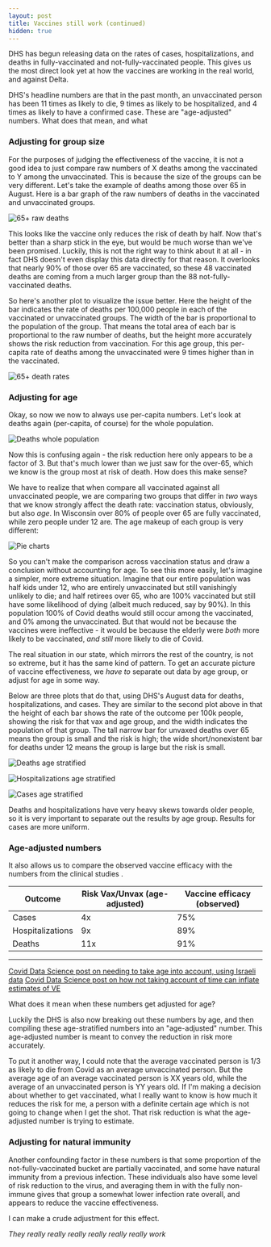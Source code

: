 ```yaml
---
layout: post
title: Vaccines still work (continued)
hidden: true
---
```


DHS has begun releasing data on the rates of cases, hospitalizations, and deaths in fully-vaccinated and not-fully-vaccinated people. This gives us the most direct look yet at how the vaccines are working in the real world, and against Delta.

DHS's headline numbers are that in the past month, an unvaccinated person has been 11 times as likely to die, 9 times as likely to be hospitalized, and 4 times as likely to have a confirmed case. These are "age-adjusted" numbers. What does that mean, and what 

### Adjusting for group size
For the purposes of judging the effectiveness of the vaccine, it is not a good idea to just compare raw numbers of X deaths among the vaccinated to Y among the unvaccinated. This is because the size of the groups can be very different. Let's take the example of deaths among those over 65 in August. Here is a bar graph of the raw numbers of deaths in the vaccinated and unvaccinated groups.

![65+ raw deaths](../assets/VaxBarAge-DeathRaw-65.png)

This looks like the vaccine only reduces the risk of death by half. Now that's better than a sharp stick in the eye, but would be much worse than we've been promised. Luckily, this is not the right way to think about it at all - in fact DHS doesn't even display this data directly for that reason. It overlooks that nearly 90% of those over 65 are vaccinated, so these 48 vaccinated deaths are coming from a much larger group than the 88 not-fully-vaccinated deaths.

So here's another plot to visualize the issue better. Here the height of the bar indicates the rate of deaths per 100,000 people in each of the vaccinated or unvaccinated groups. The width of the bar is proportional to the population of the group. That means the total area of each bar is proportional to the raw number of deaths, but the height more accurately shows the risk reduction from vaccination. For this age group, this per-capita rate of deaths among the unvaccinated were 9 times higher than in the vaccinated.

![65+ death rates](../assets/VaxBarAge-Death-65.png)


### Adjusting for age
Okay, so now we now to always use per-capita numbers. Let's look at deaths again (per-capita, of course) for the whole population.

![Deaths whole population](../assets/VaxBarAge-Death-Total.png)

Now this is confusing again - the risk reduction here only appears to be a factor of 3. But that's much lower than we just saw for the over-65, which we know is the group most at risk of death. How does this make sense?

We have to realize that when compare all vaccinated against all unvaccinated people, we are comparing two groups that differ in *two* ways that we know strongly affect the death rate: vaccination status, obviously, but also *age*. In Wisconsin over 80% of people over 65 are fully vaccinated, while zero people under 12 are. The age makeup of each group is very different:

![Pie charts](../assets/VaxAgeMakeupPies.png)

So you can't make the comparison across vaccination status and draw a conclusion without accounting for age. To see this more easily, let's imagine a simpler, more extreme situation. Imagine that our entire population was half kids under 12, who are entirely unvaccinated but still vanishingly unlikely to die; and half retirees over 65, who are 100% vaccinated but still have some likelihood of dying (albeit much reduced, say by 90%). In this population 100% of Covid deaths would still occur among the vaccinated, and 0% among the unvaccinated. But that would not be because the vaccines were ineffective - it would be because the elderly were *both* more likely to be vaccinated, *and still* more likely to die of Covid.

The real situation in our state, which mirrors the rest of the country, is not so extreme, but it has the same kind of pattern. To get an accurate picture of vaccine effectiveness, we *have to* separate out data by age group, or adjust for age in some way. 

Below are three plots that do that, using DHS's August data for deaths, hospitalizations, and cases. They are similar to the second plot above in that the height of each bar shows the rate of the outcome per 100k people, showing the risk for that vax and age group, and the width indicates the population of that group. The tall narrow bar for unvaxed deaths over 65 means the group is small and the risk is high; the wide short/nonexistent bar for deaths under 12 means the group is large but the risk is small.

![Deaths age stratified](../assets/VaxBarAge-Deaths-StratAge.png)

![Hospitalizations age stratified](../assets/VaxBarAge-Hospitalizations-StratAge.png)

![Cases age stratified](../assets/VaxBarAge-Cases-StratAge.png)

Deaths and hospitalizations have very heavy skews towards older people, so it is very important to separate out the results by age group. Results for cases are more uniform.

### Age-adjusted numbers
It also allows us to compare the observed vaccine efficacy with the numbers from the clinical studies .

Outcome | Risk Vax/Unvax (age-adjusted) | Vaccine efficacy (observed)
---------- | ----------- | -----------
Cases | 4x | 75%
Hospitalizations | 9x | 89%
Deaths | 11x | 91%


---

[Covid Data Science post on needing to take age into account, using Israeli data](https://www.covid-datascience.com/post/israeli-data-how-can-efficacy-vs-severe-disease-be-strong-when-60-of-hospitalized-are-vaccinated)
[Covid Data Science post on how not taking account of time can inflate estimates of VE](https://www.covid-datascience.com/post/how-time-confounding-can-bias-vaccine-effectiveness-upwards-via-simpson-s-paradox)

What does it mean when these numbers get adjusted for age? 



Luckily the DHS is also now breaking out these numbers by age, and then compiling these age-stratified numbers into an "age-adjusted" number. This age-adjusted number is meant to convey the reduction in risk more accurately. 

To put it another way, I could note that the average vaccinated person is 1/3 as likely to die from Covid as an average unvaccinated person. But the average age of an average vaccinated person is XX years old, while the average of an unvaccinated person is YY years old.  If I'm making a decision about whether to get vaccinated, what I really want to know is how much it reduces the risk for me, a person with a definite certain age which is not going to change when I get the shot. That risk reduction is what the age-adjusted number is trying to estimate.


### Adjusting for natural immunity
Another confounding factor in these numbers is that some proportion of the not-fully-vaccinated bucket are partially vaccinated, and some have natural immunity from a previous infection. These individuals also have some level of risk reduction to the virus, and averaging them in with the fully non-immune gives that group a somewhat lower infection rate overall, and appears to reduce the vaccine effectiveness.

I can make a crude adjustment for this effect.





*They really really really really really really work*
